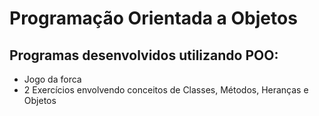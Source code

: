 # Programação Orientada a Objetos

## Programas desenvolvidos utilizando POO:

* Jogo da forca
* 2 Exercícios envolvendo conceitos de Classes, Métodos, Heranças e Objetos
